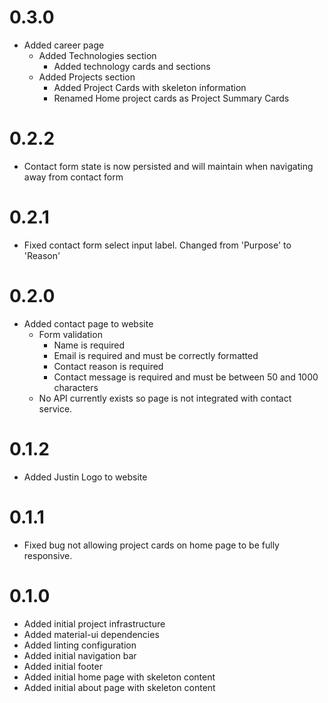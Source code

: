 # 0.3.0

- Added career page
  - Added Technologies section
    - Added technology cards and sections
  - Added Projects section
    - Added Project Cards with skeleton information
    - Renamed Home project cards as Project Summary Cards

# 0.2.2

- Contact form state is now persisted and will maintain when navigating away from contact form
  
# 0.2.1

- Fixed contact form select input label. Changed from 'Purpose' to 'Reason'
  
# 0.2.0

- Added contact page to website
  - Form validation
    - Name is required
    - Email is required and must be correctly formatted
    - Contact reason is required
    - Contact message is required and must be between 50 and 1000 characters
  - No API currently exists so page is not integrated with contact service.
  
# 0.1.2

- Added Justin Logo to website
  
# 0.1.1

- Fixed bug not allowing project cards on home page to be fully responsive.
  
# 0.1.0

- Added initial project infrastructure
- Added material-ui dependencies
- Added linting configuration
- Added initial navigation bar
- Added initial footer
- Added initial home page with skeleton content
- Added initial about page with skeleton content